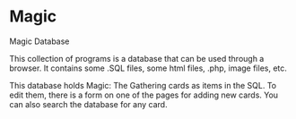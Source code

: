 # Magic
Magic Database

This collection of programs is a database that can be used through a browser. It contains some .SQL files, some html files, .php,
image files, etc.

This database holds Magic: The Gathering cards as items in the SQL. To edit them, there is a form on one of the pages for adding 
new cards. You can also search the database for any card. 
